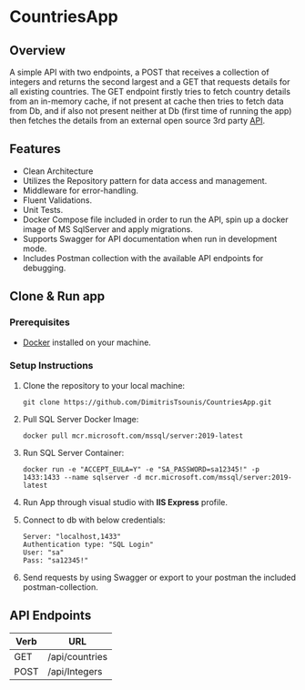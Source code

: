 # CountriesApp

## Overview

A simple API with two endpoints, a POST that receives a collection of integers and returns the second largest and a GET that requests details for all existing countries.
The GET endpoint firstly tries to fetch country details from an in-memory cache, if not present at cache then tries to fetch data from Db, and if also not present neither at Db (first time of running the app) then fetches the details from an external open source 3rd party [API](https://restcountries.com/).

## Features

- Clean Architecture
- Utilizes the Repository pattern for data access and management.
- Middleware for error-handling.
- Fluent Validations.
- Unit Tests.
- Docker Compose file included in order to run the API, spin up a docker image of MS SqlServer and apply migrations.
- Supports Swagger for API documentation when run in development mode.
- Includes Postman collection with the available API endpoints for debugging.

## Clone & Run app
### Prerequisites

- [Docker](https://www.docker.com/get-started) installed on your machine.

### Setup Instructions

1. Clone the repository to your local machine:

    ```
    git clone https://github.com/DimitrisTsounis/CountriesApp.git
    ```




1. Pull SQL Server Docker Image:

    ```
    docker pull mcr.microsoft.com/mssql/server:2019-latest
    ```

2. Run SQL Server Container:

    ```
    docker run -e "ACCEPT_EULA=Y" -e "SA_PASSWORD=sa12345!" -p 1433:1433 --name sqlserver -d mcr.microsoft.com/mssql/server:2019-latest
    ```

3. Run App through visual studio with **IIS Express** profile.

4. Connect to db with below credentials:
    ```
    Server: "localhost,1433"
    Authentication type: "SQL Login"
    User: "sa"
    Pass: "sa12345!"
    ```
5. Send requests by using Swagger or export to your postman the included postman-collection.

## API Endpoints

|Verb| URL|
|---|---|
|GET |/api/countries|
|POST |/api/Integers|
